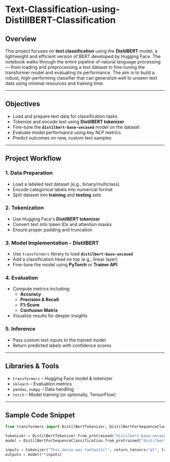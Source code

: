 # Text-Classification-using-DistillBERT-Classification

## Overview  
This project focuses on **text classification** using the **DistilBERT** model, a lightweight and efficient version of BERT developed by Hugging Face. The notebook walks through the entire pipeline of natural language processing — from loading and preprocessing a text dataset to fine-tuning the transformer model and evaluating its performance. The aim is to build a robust, high-performing classifier that can generalize well to unseen text data using minimal resources and training time.

---

## Objectives  
- Load and prepare text data for classification tasks  
- Tokenize and encode text using **DistilBERT tokenizer**  
- Fine-tune the **`distilbert-base-uncased`** model on the dataset  
- Evaluate model performance using key NLP metrics  
- Predict outcomes on new, custom text samples  

---

##  Project Workflow  

### 1. Data Preparation  
- Load a labeled text dataset (e.g., binary/multiclass)  
- Encode categorical labels into numerical format  
- Split dataset into **training** and **testing** sets  

### 2. Tokenization  
- Use Hugging Face's **DistilBERT tokenizer**  
- Convert text into token IDs and attention masks  
- Ensure proper padding and truncation  

### 3. Model Implementation - DistilBERT  
- Use `transformers` library to load **`distilbert-base-uncased`**  
- Add a classification head on top (e.g., linear layer)  
- Fine-tune the model using **PyTorch** or **Trainer API**  

### 4. Evaluation  
- Compute metrics including:  
  - **Accuracy**  
  - **Precision & Recall**  
  - **F1-Score**  
  - **Confusion Matrix**  
- Visualize results for deeper insights  

### 5. Inference  
- Pass custom text inputs to the trained model  
- Return predicted labels with confidence scores  

---

## Libraries & Tools  
- `transformers` – Hugging Face model & tokenizer  
-  `sklearn` – Evaluation metrics  
-  `pandas`, `numpy` – Data handling  
-  `torch` – Model training (or optionally, TensorFlow)

---

##  Sample Code Snippet

```python
from transformers import DistilBertTokenizer, DistilBertForSequenceClassification

tokenizer = DistilBertTokenizer.from_pretrained("distilbert-base-uncased")
model = DistilBertForSequenceClassification.from_pretrained("distilbert-base-uncased")

inputs = tokenizer("This movie was fantastic!", return_tensors="pt", truncation=True, padding=True)
outputs = model(**inputs)

